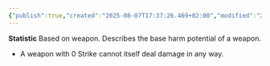 ```yaml
---
{"publish":true,"created":"2025-08-07T17:37:26.469+02:00","modified":"2025-08-07T18:41:46.815+02:00","cssclasses":""}
---
```


**Statistic**
Based on weapon. Describes the base harm potential of a weapon.
- A weapon with 0 Strike cannot itself deal  damage in any way.